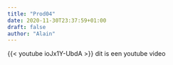 ```yaml
---
title: "Prod04"
date: 2020-11-30T23:37:59+01:00
draft: false
author: "Alain"
---
```

{{< youtube ioJx1Y-UbdA >}}
dit is een youtube video
